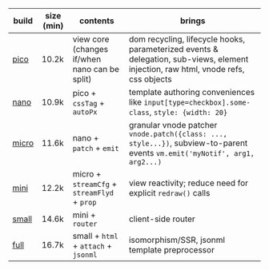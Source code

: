 | build      | size (min) | contents                                       | brings
| ---------- | ---------- | ---------------------------------------------- | --------------------------------
| [pico][1]  | 10.2k      |  view core (changes if/when nano can be split) | dom recycling, lifecycle hooks, parameterized events & delegation, sub-views, element injection, raw html, vnode refs, css objects
| [nano][2]  | 10.9k      |  pico  + `cssTag` + `autoPx`                   | template authoring conveniences like `input[type=checkbox].some-class`, `style: {width: 20}`
| [micro][3] | 11.6k      |  nano  + `patch` + `emit`                      | granular vnode patcher `vnode.patch({class: ..., style...})`, subview-to-parent events `vm.emit('myNotif', arg1, arg2...)`
| [mini][4]  | 12.2k      |  micro + `streamCfg` + `streamFlyd` + `prop`   | view reactivity; reduce need for explicit `redraw()` calls
| [small][5] | 14.6k      |  mini  + `router`                              | client-side router
| [full][6]  | 16.7k      |  small + `html` + `attach` + `jsonml`          | isomorphism/SSR, jsonml template preprocessor

[1]: https://github.com/leeoniya/domvm/blob/2.x-dev/dist/pico/domvm.pico.min.js
[2]: https://github.com/leeoniya/domvm/blob/2.x-dev/dist/nano/domvm.nano.min.js
[3]: https://github.com/leeoniya/domvm/blob/2.x-dev/dist/micro/domvm.micro.min.js
[4]: https://github.com/leeoniya/domvm/blob/2.x-dev/dist/mini/domvm.mini.min.js
[5]: https://github.com/leeoniya/domvm/blob/2.x-dev/dist/small/domvm.small.min.js
[6]: https://github.com/leeoniya/domvm/blob/2.x-dev/dist/full/domvm.full.min.js